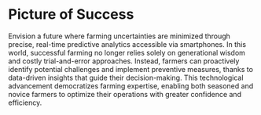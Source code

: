 # Picture of Success
Envision a future where farming uncertainties are minimized through precise, real-time predictive analytics accessible via smartphones. In this world, successful farming no longer relies solely on generational wisdom and costly trial-and-error approaches. Instead, farmers can proactively identify potential challenges and implement preventive measures, thanks to data-driven insights that guide their decision-making. This technological advancement democratizes farming expertise, enabling both seasoned and novice farmers to optimize their operations with greater confidence and efficiency.
